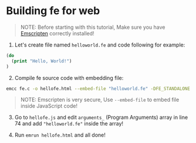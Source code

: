 # Building fe for web

> NOTE: Before starting with this tutorial, Make sure you have [Emscripten](https://emscripten.org) correctly installed!

1. Let's create file named `helloworld.fe` and code following for example:

```clj
(do
  (print "Hello, World!")
)
```

2. Compile fe source code with embedding file:

```bash
emcc fe.c -o hellofe.html --embed-file "helloworld.fe" -DFE_STANDALONE -DEXIT_RUNTIME=1
```

> NOTE: Emscripten is very secure, Use `--embed-file` to embed file inside JavaScript code!

3. Go to `hellofe.js` and edit `arguments_` (Program Arguments) array in line 74 and add `"helloworld.fe"` inside the array!

4. Run `emrun hellofe.html` and all done!

